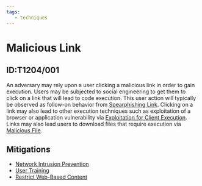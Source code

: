 ```yaml
---
tags:
   - techniques
---
```

# Malicious Link
## ID:T1204/001
An adversary may rely upon a user clicking a malicious link in order to gain execution. Users may be subjected to social engineering to get them to click on a link that will lead to code execution. This user action will typically be observed as follow-on behavior from [Spearphishing Link](/mitre/techniques/T1566/002). Clicking on a link may also lead to other execution techniques such as exploitation of a browser or application vulnerability via [Exploitation for Client Execution](/mitre/techniques/T1203). Links may also lead users to download files that require execution via [Malicious File](/mitre/techniques/T1204/002).
## Mitigations
* [Network Intrusion Prevention](/mitre/mitigations/M1031)
* [User Training](/mitre/mitigations/M1017)
* [Restrict Web-Based Content](/mitre/mitigations/M1021)
